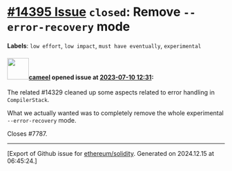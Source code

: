 # [\#14395 Issue](https://github.com/ethereum/solidity/issues/14395) `closed`: Remove `--error-recovery` mode
**Labels**: `low effort`, `low impact`, `must have eventually`, `experimental`


#### <img src="https://avatars.githubusercontent.com/u/137030?v=4" width="50">[cameel](https://github.com/cameel) opened issue at [2023-07-10 12:31](https://github.com/ethereum/solidity/issues/14395):

The related #14329 cleaned up some aspects related to error handling in `CompilerStack`. 

What we actually wanted was to completely remove the whole experimental `--error-recovery` mode.

Closes #7787.




-------------------------------------------------------------------------------



[Export of Github issue for [ethereum/solidity](https://github.com/ethereum/solidity). Generated on 2024.12.15 at 06:45:24.]

